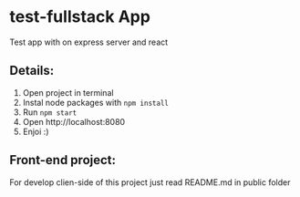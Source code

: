 # test-fullstack App

Test app with on express server and react

## Details: 
1. Open project in terminal
2. Instal node packages with `npm install`
3. Run `npm start`
4. Open http://localhost:8080
5. Enjoi :)

## Front-end project:
For develop clien-side of this project just read README.md in public folder

